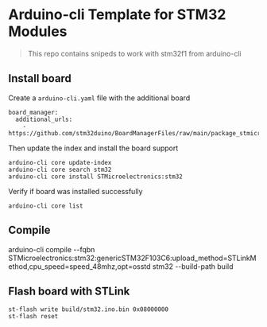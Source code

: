# Arduino-cli Template for STM32 Modules
> This repo contains snipeds to work with stm32f1 from arduino-cli

## Install board
Create a `arduino-cli.yaml` file with the additional board
```code
board_manager:
  additional_urls:
    - https://github.com/stm32duino/BoardManagerFiles/raw/main/package_stmicroelectronics_index.json

```
Then update the index and install the board support

```code
arduino-cli core update-index
arduino-cli core search stm32
arduino-cli core install STMicroelectronics:stm32
```
Verify if board was installed successfully
```code
arduino-cli core list
```



## Compile
arduino-cli compile --fqbn STMicroelectronics:stm32:genericSTM32F103C6:upload_method=STLinkMethod,cpu_speed=speed_48mhz,opt=osstd stm32 --build-path build  

## Flash board with STLink
```code
st-flash write build/stm32.ino.bin 0x08000000
st-flash reset
```
